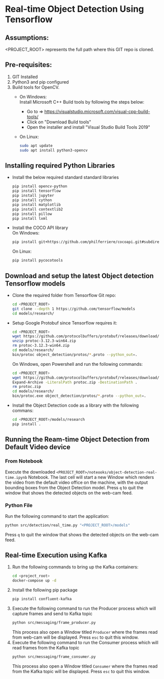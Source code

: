 # Real-time Object Detection Using Tensorflow

## Assumptions:
<PROJECT_ROOT> represents the full path where this GIT repo is cloned.

## Pre-requisites:
1. GIT Installed
2. Python3 and pip configured
3. Build tools for OpenCV.  
	* On Windows:  
        Install Microsoft C++ Build tools by following the steps below:
        * Go to => https://visualstudio.microsoft.com/visual-cpp-build-tools/
        * Click on "Download Build tools"
        * Open the installer and install "Visual Studio Build Tools 2019"
		
	* On Linux:  
        ```bash
        sudo apt update
        sudo apt install python3-opencv
        ```

## Installing required Python Libraries
* Install the below required standard standard libraries
	```bash
	pip install opencv-python
	pip install tensorflow
	pip install jupyter
	pip install cython
	pip install matplotlib
	pip install contextlib2
	pip install pillow
	pip install lxml
	```

* Install the COCO API library  
	On Windows:
    ```bash
    pip install git+https://github.com/philferriere/cocoapi.git#subdirectory=PythonAPI 
    ```

	On Linux:
	```bash
	pip install pycocotools
    ```

## Download and setup the latest Object detection Tensorflow models
* Clone the required folder from Tensorflow Git repo:
	```bash
	cd <PROJECT_ROOT>
	git clone --depth 1 https://github.com/tensorflow/models
	cd models/research/
	```
* Setup Google Protobuf since Tensorflow requires it:
	```bash
	cd <PROJECT_ROOT>
	wget https://github.com/protocolbuffers/protobuf/releases/download/v3.12.3/protoc-3.12.3-win64.zip
	unzip protoc-3.12.3-win64.zip
	rm protoc-3.12.3-win64.zip
	cd models/research/
	bin/protoc object_detection/protos/*.proto --python_out=.
	```
	
	On Windows, open Powershell and run the following commands:
	```bash
	cd <PROJECT_ROOT>
	wget https://github.com/protocolbuffers/protobuf/releases/download/v3.12.3/protoc-3.12.3-win64.zip -outfile protoc.zip
	Expand-Archive -LiteralPath protoc.zip -DestinationPath .
	rm protoc.zip
	cd models/research/
	bin/protoc.exe object_detection/protos/*.proto --python_out=.
	```
* Install the Object Detection code as a library with the following commans:
	```bash
	cd <PROJECT_ROOT>/models/research
	pip install .
	```
	
## Running the Ream-time Object Detection from Default Video device

### From Notebook
Execute the downloaded `<PROJECT_ROOT>/noteooks/object-detection-real-time.ipynb` Notebook. The last cell will start a new Window which renders the video from the default video office on the machine, with the output bounding boxes from the Object Detection model.
Press `q` to quit the window that shows the detected objects on the web-cam feed.

### Python File
Run the following command to start the application:
```bash
python src/detection/real_time.py "<PROJECT_ROOT>/models"
```
Press `q` to quit the window that shows the detected objects on the web-cam feed.

## Real-time Execution using Kafka
1. Run the following commands to bring up the Kafka containers:
    ```bash
    cd <project_root>
    docker-compose up -d
    ```
2. Install the following pip package
    ```bash
    pip install confluent-kafka
   ```
3. Execute the following command to run the Producer process which will capture frames and send to Kafka topic
    ```bash
   python src/messaging/frame_producer.py 
   ```
   This process also open a Window titled `Producer` where the frames read from web-cam will be displayed.
   Press `esc` to quit this window.
4. Execute the following command to run the Consumer process which will read frames from the Kafka topic
    ```bash
   python src/messaging/frame_consumer.py 
   ```
   This process also open a Window titled `Consumer` where the frames read from the Kafka topic will be displayed.
   Press `esc` to quit this window.
   